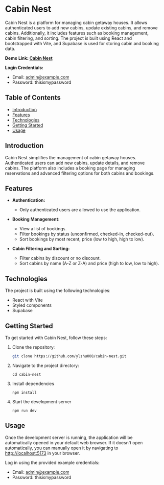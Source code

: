 # Cabin Nest

Cabin Nest is a platform for managing cabin getaway houses. It allows authenticated users to add new cabins, update existing cabins, and remove cabins. Additionally, it includes features such as booking management, cabin filtering, and sorting. The project is built using React and bootstrapped with Vite, and Supabase is used for storing cabin and booking data.

**Demo Link: [Cabin Nest](https://animated-fenglisu-e84d9f.netlify.app)**

**Login Credentials:**

- Email: admin@example.com
- Password: thisismypassword

## Table of Contents

- [Introduction](#introduction)
- [Features](#features)
- [Technologies](#technologies)
- [Getting Started](#getting-started)
- [Usage](#usage)

## Introduction

Cabin Nest simplifies the management of cabin getaway houses. Authenticated users can add new cabins, update details, and remove cabins. The platform also includes a booking page for managing reservations and advanced filtering options for both cabins and bookings.

## Features

- **Authentication:**

  - Only authenticated users are allowed to use the application.

- **Booking Management:**

  - View a list of bookings.
  - Filter bookings by status (unconfirmed, checked-in, checked-out).
  - Sort bookings by most recent, price (low to high, high to low).

- **Cabin Filtering and Sorting:**
  - Filter cabins by discount or no discount.
  - Sort cabins by name (A-Z or Z-A) and price (high to low, low to high).

## Technologies

The project is built using the following technologies:

- React with Vite
- Styled components
- Supabase

## Getting Started

To get started with Cabin Nest, follow these steps:

1. Clone the repository:

   ```bash
   git clone https://github.com/ylzhu000/cabin-nest.git
   ```

2. Navigate to the project directory:
   ```
   cd cabin-nest
   ```
3. Install dependencies
   ```
   npm install
   ```
4. Start the development server
   ```
   npm run dev
   ```

## Usage

Once the development server is running, the application will be automatically opened in your default web browser. If it doesn't open automatically, you can manually open it by navigating to [http://localhost:5173](http://localhost:5173) in your browser.

Log in using the provided example credentials:

- Email: admin@example.com
- Password: thisismypassword
